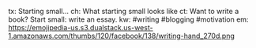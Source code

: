 tx: Starting small...
ch: What starting small looks like
ct: Want to write a book? Start small: write an essay.
kw: #writing #blogging #motivation
em: https://emojipedia-us.s3.dualstack.us-west-1.amazonaws.com/thumbs/120/facebook/138/writing-hand_270d.png
